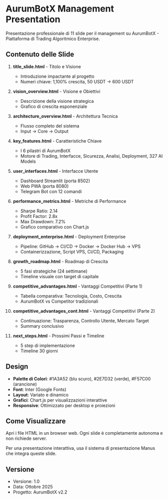# AurumBotX Management Presentation

Presentazione professionale di 11 slide per il management su AurumBotX - Piattaforma di Trading Algoritmico Enterprise.

## Contenuto delle Slide

1. **title_slide.html** - Titolo e Visione
   - Introduzione impactante al progetto
   - Numeri chiave: 1,100% crescita, 50 USDT → 600 USDT

2. **vision_overview.html** - Visione e Obiettivi
   - Descrizione della visione strategica
   - Grafico di crescita esponenziale

3. **architecture_overview.html** - Architettura Tecnica
   - Flusso completo del sistema
   - Input → Core → Output

4. **key_features.html** - Caratteristiche Chiave
   - I 6 pilastri di AurumBotX
   - Motore di Trading, Interfacce, Sicurezza, Analisi, Deployment, 327 AI Models

5. **user_interfaces.html** - Interfacce Utente
   - Dashboard Streamlit (porta 8502)
   - Web PWA (porta 8080)
   - Telegram Bot con 12 comandi

6. **performance_metrics.html** - Metriche di Performance
   - Sharpe Ratio: 2.14
   - Profit Factor: 2.8x
   - Max Drawdown: 7.2%
   - Grafico comparativo con Chart.js

7. **deployment_enterprise.html** - Deployment Enterprise
   - Pipeline: GitHub → CI/CD → Docker → Docker Hub → VPS
   - Containerizzazione, Script VPS, CI/CD, Packaging

8. **growth_roadmap.html** - Roadmap di Crescita
   - 5 fasi strategiche (24 settimane)
   - Timeline visuale con target di capitale

9. **competitive_advantages.html** - Vantaggi Competitivi (Parte 1)
   - Tabella comparativa: Tecnologia, Costo, Crescita
   - AurumBotX vs Competitor tradizionali

10. **competitive_advantages_cont.html** - Vantaggi Competitivi (Parte 2)
    - Continuazione: Trasparenza, Controllo Utente, Mercato Target
    - Summary conclusivo

11. **next_steps.html** - Prossimi Passi e Timeline
    - 5 step di implementazione
    - Timeline 30 giorni

## Design

- **Palette di Colori**: #1A3A52 (blu scuro), #2E7D32 (verde), #F57C00 (arancione)
- **Font**: Inter (Google Fonts)
- **Layout**: Variato e dinamico
- **Grafici**: Chart.js per visualizzazioni interattive
- **Responsive**: Ottimizzato per desktop e proiezioni

## Come Visualizzare

Apri i file HTML in un browser web. Ogni slide è completamente autonoma e non richiede server.

Per una presentazione interattiva, usa il sistema di presentazione Manus che integra queste slide.

## Versione

- Versione: 1.0
- Data: Ottobre 2025
- Progetto: AurumBotX v2.2
